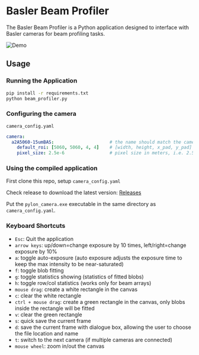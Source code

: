 # Basler Beam Profiler

The Basler Beam Profiler is a Python application designed to interface with Basler cameras for beam profiling tasks.

![Demo](docs/demo.png)


## Usage
### Running the Application
```bash
pip install -r requirements.txt
python beam_profiler.py
```


### Configuring the camera

`camera_config.yaml`

```yaml
camera:
  a2A5060-15umBAS:                     # the name should match the camera name shown in pylon_camera
    default_roi: [5060, 5060, 4, 4]    # [width, height, x_pad, y_pad]
    pixel_size: 2.5e-6                 # pixel size in meters, i.e. 2.5um
```
### Using the compiled application
First clone this repo, setup `camera_config.yaml`

Check release to download the latest version: [Releases](https://github.com/tim4431/Basler_Beam_Profiler/releases)

Put the `pylon_camera.exe` executable in the same directory as `camera_config.yaml`.

### Keyboard Shortcuts
- `Esc`: Quit the application
- `arrow keys`: up/down=change exposure by 10 times, left/right=change exposure by 10%
- `a`: toggle auto-exposure (auto exposure adjusts the exposure time to keep the max intensity to be near-saturated)
- `f`: toggle blob fitting
- `g`: toggle statistics showing (statistics of fitted blobs)
- `h`: toggle row/col statistics (works only for beam arrays)
- `mouse drag`: create a white rectangle in the canvas
- `c`: clear the white rectangle
- `ctrl + mouse drag`: create a green rectangle in the canvas, only blobs inside the rectangle will be fitted
- `v`: clear the green rectangle
- `s`: quick save the current frame
- `d`: save the current frame with dialogue box, allowing the user to choose the file location and name
- `t`: switch to the next camera (if multiple cameras are connected)
- `mouse wheel`: zoom in/out the canvas
